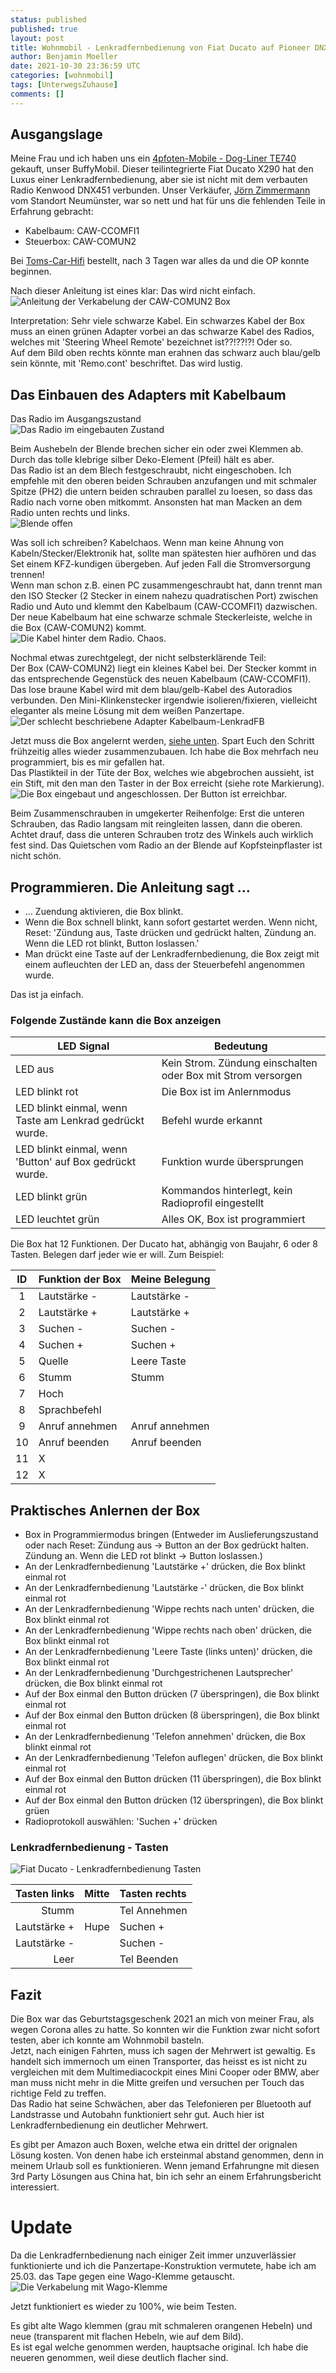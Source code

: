 ```yaml
---
status: published
published: true
layout: post
title: Wohnmobil - Lenkradfernbedienung von Fiat Ducato auf Pioneer DNX451RVS
author: Benjamin Moeller
date: 2021-10-30 23:36:59 UTC
categories: [wohnmobil]
tags: [UnterwegsZuhause]
comments: []
---
```


## Ausgangslage

Meine Frau und ich haben uns ein [4pfoten-Mobile - Dog-Liner TE740](https://www.4pfoten-mobile.de/) gekauft, unser BuffyMobil. Dieser teilintegrierte Fiat Ducato X290 hat den Luxus einer Lenkradfernbedienung, aber sie ist nicht mit dem verbauten Radio Kenwood DNX451 verbunden. Unser Verkäufer, [Jörn Zimmermann](www.4pfoten-mobile.de/neumuenster/) vom Standort Neumünster, war so nett und hat für uns die fehlenden Teile in Erfahrung gebracht:
* Kabelbaum: CAW-CCOMFI1
* Steuerbox: CAW-COMUN2

Bei [Toms-Car-Hifi](https://www.toms-car-hifi.de/) bestellt, nach 3 Tagen war alles da und die OP konnte beginnen.

Nach dieser Anleitung ist eines klar: Das wird nicht einfach.  
![Anleitung der Verkabelung der CAW-COMUN2 Box](/media/lenkradfb_ducato_dnx451/01_anleitung.png)

Interpretation: Sehr viele schwarze Kabel. Ein schwarzes Kabel der Box muss an einen grünen Adapter vorbei an das schwarze Kabel des Radios, welches mit 'Steering Wheel Remote' bezeichnet ist??!??!?! Oder so.  
Auf dem Bild oben rechts könnte man erahnen das schwarz auch blau/gelb sein könnte, mit 'Remo.cont' beschriftet. Das wird lustig.

## Das Einbauen des Adapters mit Kabelbaum
Das Radio im Ausgangszustand  
![Das Radio im eingebauten Zustand](/media/lenkradfb_ducato_dnx451/02_ausgangslage.png)


Beim Aushebeln der Blende brechen sicher ein oder zwei Klemmen ab. Durch das tolle klebrige silber Deko-Element (Pfeil) hält es aber.  
Das Radio ist an dem Blech festgeschraubt, nicht eingeschoben. Ich empfehle mit den oberen beiden Schrauben anzufangen und mit schmaler Spitze (PH2) die untern beiden schrauben parallel zu loesen, so dass das Radio nach vorne oben mitkommt. Ansonsten hat man Macken an dem Radio unten rechts und links.  
![Blende offen](/media/lenkradfb_ducato_dnx451/03_schrauben.png)


Was soll ich schreiben? Kabelchaos. Wenn man keine Ahnung von Kabeln/Stecker/Elektronik hat, sollte man spätesten hier aufhören und das Set einem KFZ-kundigen übergeben. Auf jeden Fall die Stromversorgung trennen!  
Wenn man schon z.B. einen PC zusammengeschraubt hat, dann trennt man den ISO Stecker (2 Stecker in einem nahezu quadratischen Port) zwischen Radio und Auto und klemmt den Kabelbaum (CAW-CCOMFI1) dazwischen. Der neue Kabelbaum hat eine schwarze schmale Steckerleiste, welche in die Box (CAW-COMUN2) kommt.  
![Die Kabel hinter dem Radio. Chaos.](/media/lenkradfb_ducato_dnx451/04_kabelchaos.png)

Nochmal etwas zurechtgelegt, der nicht selbsterklärende Teil:  
Der Box (CAW-COMUN2) liegt ein kleines Kabel bei. Der Stecker kommt in das entsprechende Gegenstück des neuen Kabelbaum (CAW-CCOMFI1). Das lose braune Kabel wird mit dem blau/gelb-Kabel des Autoradios verbunden. Den Mini-Klinkenstecker irgendwie isolieren/fixieren, vielleicht eleganter als meine Lösung mit dem weißen Panzertape.  
![Der schlecht beschriebene Adapter Kabelbaum-LenkradFB](/media/lenkradfb_ducato_dnx451/05_kabeladapter.png)


Jetzt muss die Box angelernt werden, [siehe unten](#ablauf). Spart Euch den Schritt frühzeitig alles wieder zusammenzubauen. Ich habe die Box mehrfach neu programmiert, bis es mir gefallen hat.  
Das Plastikteil in der Tüte der Box, welches wie abgebrochen aussieht, ist ein Stift, mit den man den Taster in der Box erreicht (siehe rote Markierung).  
![Die Box eingebaut und angeschlossen. Der Button ist erreichbar.](/media/lenkradfb_ducato_dnx451/06_box.png)


Beim Zusammenschrauben in umgekerter Reihenfolge: Erst die unteren Schrauben, das Radio langsam mit reingleiten lassen, dann die oberen. Achtet drauf, dass die unteren Schrauben trotz des Winkels auch wirklich fest sind. Das Quietschen vom Radio an der Blende auf Kopfsteinpflaster ist nicht schön.

## Programmieren. Die Anleitung sagt ...

* ... Zuendung aktivieren, die Box blinkt.
* Wenn die Box schnell blinkt, kann sofort gestartet werden. Wenn nicht, Reset: 'Zündung aus, Taste drücken und gedrückt halten, Zündung an. Wenn die LED rot blinkt, Button loslassen.'
* Man drückt eine Taste auf der Lenkradfernbedienung, die Box zeigt mit einem aufleuchten der LED an, dass der Steuerbefehl angenommen wurde.  

Das ist ja einfach.

### Folgende Zustände kann die Box anzeigen

| LED Signal | Bedeutung |
| --- | --- |
| LED aus | Kein Strom. Zündung einschalten oder Box mit Strom versorgen |
| LED blinkt rot | Die Box ist im Anlernmodus |
| LED blinkt einmal, wenn Taste am Lenkrad gedrückt wurde. | Befehl wurde erkannt |
| LED blinkt einmal, wenn 'Button' auf Box gedrückt wurde. | Funktion wurde übersprungen |
| LED blinkt grün | Kommandos hinterlegt, kein Radioprofil eingestellt |
| LED leuchtet grün | Alles OK, Box ist programmiert |


Die Box hat 12 Funktionen. Der Ducato hat, abhängig von Baujahr, 6 oder 8 Tasten. Belegen darf jeder wie er will. Zum Beispiel:

| ID  | Funktion der Box | Meine Belegung |
| :-: | ---------------- | -------------- |
| 1   | Lautstärke -     | Lautstärke -   |
| 2   | Lautstärke +     | Lautstärke +   |
| 3   | Suchen -         | Suchen -       |
| 4   | Suchen +         | Suchen +       |
| 5   | Quelle           | Leere Taste    |
| 6   | Stumm            | Stumm          |
| 7   | Hoch             |                |
| 8   | Sprachbefehl     |                |
| 9   | Anruf annehmen   | Anruf annehmen |
| 10  | Anruf beenden    | Anruf beenden  |
| 11  | X                |                |
| 12  | X                |                |


## <a name="ablauf"></a> Praktisches Anlernen der Box
* Box in Programmiermodus bringen (Entweder im Auslieferungszustand oder nach Reset: Zündung aus -> Button an der Box gedrückt halten. Zündung an. Wenn die LED rot blinkt -> Button loslassen.)
* An der Lenkradfernbedienung 'Lautstärke +' drücken, die Box blinkt einmal rot
* An der Lenkradfernbedienung 'Lautstärke -' drücken, die Box blinkt einmal rot
* An der Lenkradfernbedienung 'Wippe rechts nach unten' drücken, die Box blinkt einmal rot
* An der Lenkradfernbedienung 'Wippe rechts nach oben' drücken, die Box blinkt einmal rot
* An der Lenkradfernbedienung 'Leere Taste (links unten)' drücken, die Box blinkt einmal rot
* An der Lenkradfernbedienung 'Durchgestrichenen Lautsprecher' drücken, die Box blinkt einmal rot
* Auf der Box einmal den Button drücken (7 überspringen), die Box blinkt einmal rot
* Auf der Box einmal den Button drücken (8 überspringen), die Box blinkt einmal rot
* An der Lenkradfernbedienung 'Telefon annehmen' drücken, die Box blinkt einmal rot
* An der Lenkradfernbedienung 'Telefon auflegen' drücken, die Box blinkt einmal rot
* Auf der Box einmal den Button drücken (11 überspringen), die Box blinkt einmal rot
* Auf der Box einmal den Button drücken (12 überspringen), die Box blinkt grüen
* Radioprotokoll auswählen: 'Suchen +' drücken


### Lenkradfernbedienung - Tasten

![Fiat Ducato - Lenkradfernbedienung Tasten](/media/lenkradfb_ducato_dnx451/07_lenkrad-ducato.jpg)

| Tasten links  |   Mitte   | Tasten rechts |
| --:           |   :-:     | :--           |
| Stumm         |           | Tel Annehmen  |
| Lautstärke +  |   Hupe    | Suchen +      |
| Lautstärke -  |           | Suchen -      |
| Leer          |           | Tel Beenden   |


## Fazit

Die Box war das Geburtstagsgeschenk 2021 an mich von meiner Frau, als wegen Corona alles zu hatte. So konnten wir die Funktion zwar nicht sofort testen, aber ich konnte am Wohnmobil basteln.  
Jetzt, nach einigen Fahrten, muss ich sagen der Mehrwert ist gewaltig. Es handelt sich immernoch um einen Transporter, das heisst es ist nicht zu vergleichen mit dem Multimediacockpit eines Mini Cooper oder BMW, aber man muss nicht mehr in die Mitte greifen und versuchen per Touch das richtige Feld zu treffen.  
Das Radio hat seine Schwächen, aber das Telefonieren per Bluetooth auf Landstrasse und Autobahn funktioniert sehr gut. Auch hier ist Lenkradfernbedienung ein deutlicher Mehrwert.

Es gibt per Amazon auch Boxen, welche etwa ein drittel der orignalen Lösung kosten. Von denen habe ich ersteinmal abstand genommen, denn in meinem Urlaub soll es funktionieren. Wenn jemand Erfahrungne mit diesen 3rd Party Lösungen aus China hat, bin ich sehr an einem Erfahrungsbericht interessiert.


# Update

Da die Lenkradfernbedienung nach einiger Zeit immer unzuverlässier funktionierte und ich die Panzertape-Konstruktion vermutete, habe ich am 25.03. das Tape gegen eine Wago-Klemme getauscht.  
![Die Verkabelung mit Wago-Klemme](/media/lenkradfb_ducato_dnx451/08_kabeladapter_wago.png)

Jetzt funktioniert es wieder zu 100%, wie beim Testen.  

Es gibt alte Wago klemmen (grau mit schmaleren orangenen Hebeln) und neue (transparent mit flachen Hebeln, wie auf dem Bild).  
Es ist egal welche genommen werden, hauptsache original. Ich habe die neueren genommen, weil diese deutlich flacher sind.  
